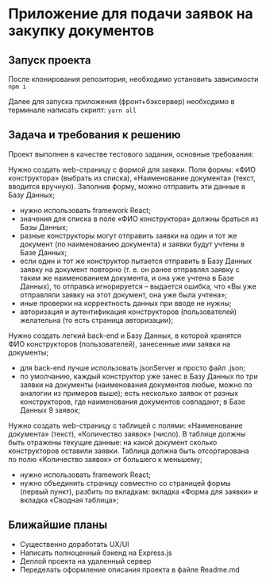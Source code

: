# Приложение для подачи заявок на закупку документов


## Запуск проекта

После клонирования репозитория, необходимо установить зависимости `npm i`

Далее для запуска приложения (фронт+бэксервер) необходимо в терминале написать скрипт: `yarn all`

## Задача и требования к решению
Проект выполнен в качестве тестового задания, основные требования:

Нужно создать web-страницу с формой для заявки. Поля формы: «ФИО конструктора» (выбрать из списка), «Наименование документа» (текст, вводится вручную). Заполнив форму, можно отправить эти данные в Базу Данных;
- нужно использовать framework React;
-	значения для списка в поле «ФИО конструктора» должны браться из Базы Данных;
-	разные конструкторы могут отправить заявки на один и тот же документ (по наименованию документа) и заявки будут учтены в Базе Данных;
-	если один и тот же конструктор пытается отправить в Базу Данных заявку на документ повторно (т. е. он ранее отправлял заявку с таким же наименованием документа, и она уже учтена в Базе Данных), то отправка игнорируется – выдается ошибка, что «Вы уже отправляли заявку на этот документ, она уже была учтена»;
-	иные проверки на корректность данных при вводе не нужны;
-	авторизация и аутентификация конструкторов (пользователей) желательна (то есть страница авторизации);

Нужно создать легкий back-end и Базу Данных, в которой хранятся ФИО конструкторов (пользователей), занесенные ими заявки на документы;
-	для back-end лучше использовать jsonServer и просто файл .json;
-	по умолчанию, каждый конструктор уже занес в Базу Данных по три заявки на документы (наименования документов любые, можно по аналогии из примеров выше); есть несколько заявок от разных конструкторов, где наименования документов совпадают; в Базе Данных 9 заявок;

Нужно создать web-страницу с таблицей с полями: «Наименование документа» (текст), «Количество заявок» (число). В таблице должны быть отражены текущие данные: на какой документ сколько конструкторов оставили заявки. Таблица должна быть отсортирована по полю «Количество заявок» от большего к меньшему;
-	нужно использовать framework React;
- нужно объединить страницу совместно со страницей формы (первый пункт), разбить по вкладкам: вкладка «Форма для заявки» и вкладка «Сводная таблица»;


## Ближайшие планы
- Существенно доработать UX/UI
- Написать полноценный бэкенд на Express.js
- Деплой проекта на удаленный сервер
- Переделать оформление описания проекта в файле Readme.md
  
